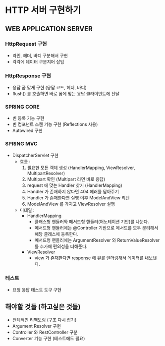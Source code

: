 # HTTP 서버 구현하기

## WEB APPLICATION SERVER
### HttpRequest 구현
- 라인, 헤더, 바디 구분해서 구현
- 각각에 데이터 구분지어 삽입

### HttpResponse 구현
- 응답 폼 맞게 구현 (응답 코드, 헤더, 바디)
- flush() 를 호출하면 바로 폼에 맞는 응답 클라이언트에 전달

### SPRING CORE
- 빈 등록 기능 구현
- 빈 컴포넌트 스캔 기능 구현 (Reflections 사용)
- Autowired 구현

### SPRING MVC
- DispatcherServlet 구현
  - 흐름 :
    1. 필요한 모든 객체 생성 (HandlerMapping, ViewResolver, MultipartResolver)
    2. Multipart 확인 (Multipart 라면 바로 응답)
    3. request 에 맞는 Handler 찾기 (HandlerMapping)
    4. Handler 가 존재하지 않다면 404 에러를 담아주기
    5. Handler 가 존재한다면 실행 이후 ModelAndView 리턴
    6. ModelAndView 를 가지고 ViewResolver 실행
  - 디테일 :
    - HandlerMapping
      - 클래스형 핸들러와 메서드형 핸들러(어노테이션 기반)를 나눈다.
      - 메서드형 핸들러에는 @Controller 기반으로 메서드를 모두 분리해서 해당 클래스에 등록한다.
      - 메서드형 핸들러에는 ArgumentResolver 와 ReturnValueResolver 를 추가해 편의성을 더해준다.
    - ViewResolver
      - view 가 존재한다면 response 에 뷰를 렌더링해서 데이터를 내보낸다.

### 테스트
- 요청 응답 테스트 도구 구현

## 해야할 것들 (하고싶은 것들)
- 전체적인 리팩토링 (구조 다시 잡기)
- Argument Resolver 구현
- Controller 와 RestController 구분
- Converter 기능 구현 (테스트에도 필요)

